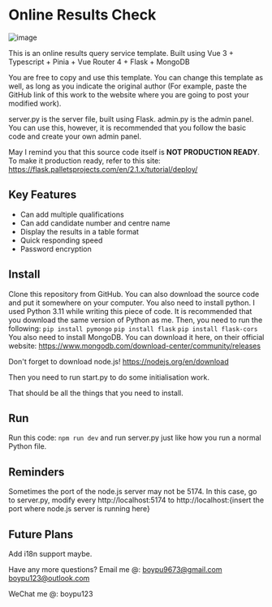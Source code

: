 # Online Results Check
![image](https://github.com/boypu123/online-results-check/assets/62825102/90a8342d-5267-4a7b-847e-bb1effb2d02d)


This is an online results query service template. Built using Vue 3 + Typescript + Pinia + Vue Router 4 + Flask + MongoDB

You are free to copy and use this template. You can change this template as well, as long as you indicate the original author (For example, paste the GitHub link of this work to the website where you are going to post your modified work).

server.py is the server file, built using Flask.
admin.py is the admin panel. You can use this, however, it is recommended that you follow the basic code and create your own admin panel.

May I remind you that this source code itself is **NOT PRODUCTION READY**. To make it production ready, refer to this site: https://flask.palletsprojects.com/en/2.1.x/tutorial/deploy/

## Key Features
 - Can add multiple qualifications
 - Can add candidate number and centre name
 - Display the results in a table format
 - Quick responding speed
 - Password encryption

## Install
Clone this repository from GitHub. 
You can also download the source code and put it somewhere on your computer.
You also need to install python. I used Python 3.11 while writing this piece of code. It is recommended that you download the same version of Python as me.
Then, you need to run the following:
``
pip install pymongo
``
``
pip install flask
``
``
pip install flask-cors
``
You also need to install MongoDB. You can download it here, on their official website: https://www.mongodb.com/download-center/community/releases

Don't forget to download node.js! https://nodejs.org/en/download

Then you need to run start.py to do some initialisation work.

That should be all the things that you need to install.

## Run
Run this code:
``
npm run dev
``
and run server.py just like how you run a normal Python file.

## Reminders
Sometimes the port of the node.js server may not be 5174. In this case, go to server.py, modify every http://localhost:5174 to http://localhost:{insert the port where node.js server is running here}

## Future Plans
Add i18n support maybe.

Have any more questions?
Email me @:
boypu9673@gmail.com
boypu123@outlook.com

WeChat me @:
boypu123
